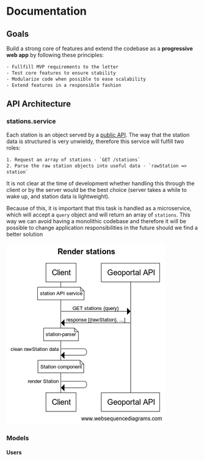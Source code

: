 # Documentation

## Goals

Build a strong core of features and extend the codebase as a **progressive web
app** by following these principles:

    - Fullfill MVP requirements to the letter
    - Test core features to ensure stability
    - Modularize code when possible to ease scalability
    - Extend features in a responsible fashion
    

## API Architecture

### stations.service

Each station is an object served by a [public
API](https://geoportalgasolineras.es/#/Descargas).  The way that the station
data is structured is very unwieldy, therefore this service will fulfill two
roles: 

    1. Request an array of stations - `GET /stations`
    2. Parse the raw station objects into useful data - `rawStation => station`

It is not clear at the time of development whether handling this through the
client or by the server would be the best choice (server takes a while to wake
up, and station data is lightweight).

Because of this, it is important that this task is handled as a microservice,
which will accept a `query` object and will return an array of `stations`. This
way we can avoid having a monolithic codebase and therefore it will be possible
to change application responsibilities in the future should we find a better
solution

![stations service diagram](./assets/render_stations.png)

### Models

#### Users

